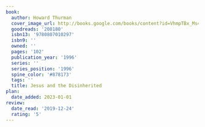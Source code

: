 ```yaml
---
book:
  author: Howard Thurman
  cover_image_url: http://books.google.com/books/content?id=VhmpTBx_Ms4C&printsec=frontcover&img=1&zoom=1&edge=curl&source=gbs_api
  goodreads: '208180'
  isbn13: '9780807010297'
  isbn9: ''
  owned: ''
  pages: '102'
  publication_year: '1996'
  series: ''
  series_position: '1996'
  spine_color: '#878173'
  tags: ''
  title: Jesus and the Disinherited
plan:
  date_added: 2023-01-01
review:
  date_read: '2019-12-24'
  rating: '5'
---
```

